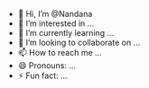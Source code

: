 - 👋 Hi, I’m @Nandana
- 👀 I’m interested in ...
- 🌱 I’m currently learning ...
- 💞️ I’m looking to collaborate on ...
- 📫 How to reach me ...
- 😄 Pronouns: ...
- ⚡ Fun fact: ...

<!---
NR-Fabric-Syncs/NR-Fabric-Syncs is a ✨ special ✨ repository because its `README.md` (this file) appears on your GitHub profile.
You can click the Preview link to take a look at your changes.
--->
